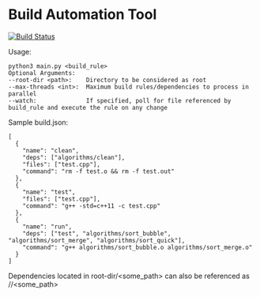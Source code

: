 # Build Automation Tool
[![Build Status](https://travis-ci.com/ankurdubey521/Build-Automation-System.png?branch=master)](https://travis-ci.com/ankurdubey521/Build-Automation-System)

Usage:
```
python3 main.py <build_rule>
Optional Arguments:
--root-dir <path>:    Directory to be considered as root
--max-threads <int>:  Maximum build rules/dependencies to process in parallel
--watch:              If specified, poll for file referenced by build_rule and execute the rule on any change
```
Sample build.json:
```
[
  {
    "name": "clean",
    "deps": ["algorithms/clean"],
    "files": ["test.cpp"],
    "command": "rm -f test.o && rm -f test.out"
  },
  {
    "name": "test",
    "files": ["test.cpp"],
    "command": "g++ -std=c++11 -c test.cpp"
  },
  {
    "name": "run",
    "deps": ["test", "algorithms/sort_bubble", "algorithms/sort_merge", "algorithms/sort_quick"],
    "command": "g++ algorithms/sort_bubble.o algorithms/sort_merge.o"
  }
]
```
Dependencies located in root-dir/<some_path> can also be referenced as //<some_path>

